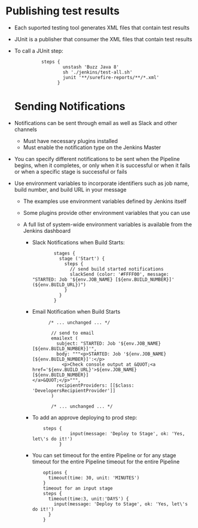 # Publishing test results

- Each suported testing tool generates XML files that contain test results
- JUnit is a publisher that consumer the XML files that contain test results
- To call a JUnit step:
    
                steps {
                        unstash 'Buzz Java 8'
                        sh './jenkins/test-all.sh'
                        junit '**/surefire-reports/**/*.xml'
                      }
                    
  
  
  # Sending Notifications
  
- Notifications can be sent through email as well as Slack and other channels
    - Must have necessary plugins installed
    - Must enable the notification type on the Jenkins Master
- You can specify different notifications to be sent when the Pipeline begins, when it completes, or only when it is successful or when     it fails or when a specific stage is successful or fails
- Use environment variables to incorporate identifiers such as job name, build number, and build URL in your message

    - The examples use environment variables defined by Jenkins itself
    - Some plugins provide other environment variables that you can use
    - A full list of system-wide environment variables is available from the Jenkins dashboard
    
        - Slack Notifications when Build Starts:
                      
                      stages {
                        stage ('Start') {
                          steps {
                            // send build started notifications
                            slackSend (color: '#FFFF00', message: "STARTED: Job '${env.JOB_NAME} [${env.BUILD_NUMBER}]'                                                         (${env.BUILD_URL})")
                          }
                        }
                      }
                      
         - Email Notification when Build Starts
                     
                     /* ... unchanged ... */

                      // send to email
                      emailext (
                        subject: "STARTED: Job '${env.JOB_NAME} [${env.BUILD_NUMBER}]'",
                        body: """<p>STARTED: Job '${env.JOB_NAME} [${env.BUILD_NUMBER}]':</p>
                          <p>Check console output at &QUOT;<a href='${env.BUILD_URL}'>${env.JOB_NAME} [${env.BUILD_NUMBER}]                                       </a>&QUOT;</p>""",
                        recipientProviders: [[$class: 'DevelopersRecipientProvider']]
                      )

                      /* ... unchanged ... */
                      
         -  To add an approve deploying to prod step: 

                    steps {
                              input(message: 'Deploy to Stage', ok: 'Yes, let\'s do it!')
                          }

        -   You can set timeout for the entire Pipeline or for any stage timeout for the entire Pipeline timeout for the entire Pipeline
                    
                    options {
                      timeout(time: 30, unit: 'MINUTES')
                    }
                    timeout for an input stage
                    steps {
                      timeout(time:3, unit:'DAYS') {
                        input(message: 'Deploy to Stage', ok: 'Yes, let\'s do it!')
                      }
                    } 
                    
                    
                    
                    
